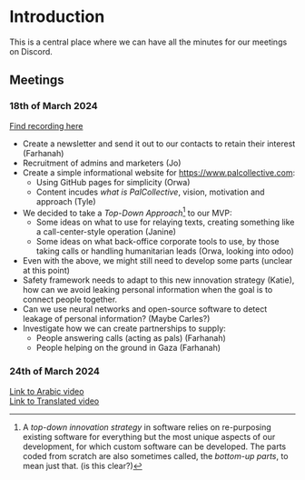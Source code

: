 # Introduction

This is a central place where we can have all the minutes for our meetings on Discord.

## Meetings

### 18th of March 2024 

[Find recording here](18.03.2024.m4a)

- Create a newsletter and send it out to our contacts to retain their interest (Farhanah)
- Recruitment of admins and marketers (Jo)
- Create a simple informational website for https://www.palcollective.com:
    - Using GitHub pages for simplicity (Orwa)
    - Content incudes _what is PalCollective_, vision, motivation and approach (Tyle)
- We decided to take a _Top-Down Approach_[^1] to our MVP:
    - Some ideas on what to use for relaying texts, creating something like a call-center-style operation (Janine)
    - Some ideas on what back-office corporate tools to use, by those taking calls or handling humanitarian leads (Orwa,
      looking into odoo)
- Even with the above, we might still need to develop some parts (unclear at this point)
- Safety framework needs to adapt to this new innovation strategy (Katie), how can we avoid leaking personal information
  when the goal is to connect people together.
- Can we use neural networks and open-source software to detect leakage of personal information? (Maybe Carles?)
- Investigate how we can create partnerships to supply:
    - People answering calls (acting as pals) (Farhanah)
    - People helping on the ground in Gaza (Farhanah) 

[^1]: A _top-down innovation strategy_ in software relies on re-purposing existing software for everything but
the most unique aspects of our development, for which custom software can be developed. The parts coded from
scratch are also sometimes called, the _bottom-up parts_, to mean just that. (is this clear?)

### 24th of March 2024

[Link to Arabic video](https://palcollective.github.io/meetings/original_video.mp4)  
[Link to Translated video](https://palcollective.github.io/meetings/translated_video.mp4)
